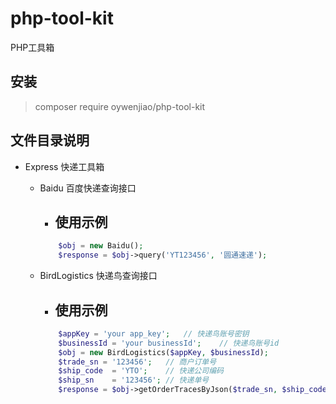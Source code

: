 # php-tool-kit
PHP工具箱


## 安装

> composer require oywenjiao/php-tool-kit


## 文件目录说明
+ Express   快递工具箱
    + Baidu 百度快递查询接口
        + ## 使用示例
        
        ```php
            $obj = new Baidu();
            $response = $obj->query('YT123456', '圆通速递');
        ```
      
    + BirdLogistics 快递鸟查询接口
        + ## 使用示例
        
        ```php
            $appKey = 'your app_key';   // 快递鸟账号密钥
            $businessId = 'your businessId';    // 快递鸟账号id
            $obj = new BirdLogistics($appKey, $businessId);
            $trade_sn = '123456';   // 商户订单号
            $ship_code  = 'YTO';    // 快递公司编码
            $ship_sn    = '123456'; // 快递单号
            $response = $obj->getOrderTracesByJson($trade_sn, $ship_code, $ship_sn);
        ```